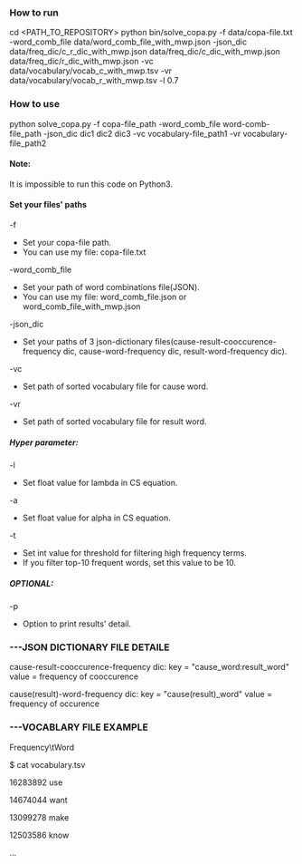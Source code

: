 ### How to run
cd <PATH_TO_REPOSITORY>
python bin/solve_copa.py -f data/copa-file.txt -word_comb_file data/word_comb_file_with_mwp.json -json_dic data/freq_dic/c_r_dic_with_mwp.json data/freq_dic/c_dic_with_mwp.json data/freq_dic/r_dic_with_mwp.json -vc data/vocabulary/vocab_c_with_mwp.tsv -vr data/vocabulary/vocab_r_with_mwp.tsv -l 0.7

### How to use
python solve_copa.py -f copa-file_path -word_comb_file word-comb-file_path -json_dic dic1 dic2 dic3 -vc vocabulary-file_path1 -vr vocabulary-file_path2

#### Note:
It is impossible to run this code on Python3.

#### Set your files' paths
-f
- Set your copa-file path.
- You can use my file: copa-file.txt

-word_comb_file
- Set your path of word combinations file(JSON).
- You can use my file: word_comb_file.json or word_comb_file_with_mwp.json

-json_dic
- Set your paths of 3 json-dictionary files(cause-result-cooccurence-frequency dic, cause-word-frequency dic, result-word-frequency dic).

-vc
- Set path of sorted vocabulary file for cause word.

-vr
- Set path of sorted vocabulary file for result word.

##### Hyper parameter:
-l
- Set float value for lambda in CS equation.

-a
- Set float value for alpha in CS equation.

-t
- Set int value for threshold for filtering high frequency terms.
- If you filter top-10 frequent words, set this value to be 10.

##### OPTIONAL:
-p
- Option to print results' detail.


### ---JSON DICTIONARY FILE DETAILE
cause-result-cooccurence-frequency dic:
    key = "cause_word:result_word"
    value = frequency of cooccurence

cause(result)-word-frequency dic:
    key = "cause(result)_word"
    value = frequency of occurence


### ---VOCABLARY FILE EXAMPLE
Frequency\tWord

$ cat vocabulary.tsv

16283892        use

14674044        want

13099278        make

12503586        know

...

